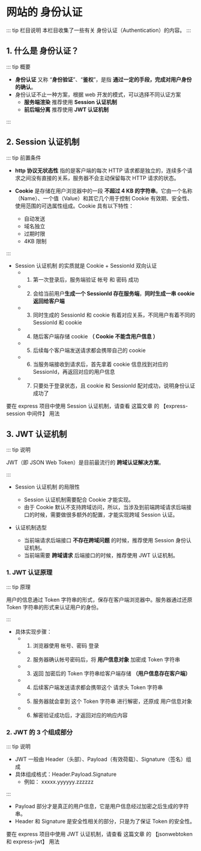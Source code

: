 # 网站的 身份认证

::: tip 栏目说明
本栏目收集了一些有关 身份认证（Authentication）的内容。
:::

## 1. 什么是 身份认证？

::: tip 概要

- **身份认证** 又称 “**身份验证**”、“**鉴权**”，是指 **通过一定的手段，完成对用户身份的确认**。
- 身份认证不止一种方案，根据 web 开发的模式，可以选择不同认证方案
  - **服务端渲染** 推荐使用 **Session 认证机制**
  - **前后端分离** 推荐使用 **JWT 认证机制**

:::

## 2. Session 认证机制

::: tip 前置条件

- **http 协议无状态性** 指的是客户端的每次 HTTP 请求都是独立的，连续多个请求之间没有直接的关系，服务器不会主动保留每次 HTTP 请求的状态。

- **Cookie** 是存储在用户浏览器中的一段 **不超过 4 KB 的字符串**。它由一个名称（Name）、一个值（Value）和其它几个用于控制 Cookie 有效期、安全性、使用范围的可选属性组成。Cookie 具有以下特性：
  - 自动发送
  - 域名独立
  - 过期时限
  - 4KB 限制

:::

- Session 认证机制 的实质就是 Cookie + SessionId 双向认证
  - 1. 第一次登录后，服务端验证 帐号 和 密码 成功
  - 2. 会给当前用户**生成一个 SessionId 存在服务端**，**同时生成一串 cookie 返回给客户端**
  - 3. 同时生成的 SessionId 和 cookie 有着对应关系，不同用户有着不同的 SessionId 和 cookie
  - 4. 随后客户端存储 cookie **（ Cookie 不能含用户信息 ）**
  - 5. 后续每个客户端发送请求都会携带自己的 cookie
  - 6. 当服务端接收到请求后，首先拿着 cookie 信息找到对应的 SessionId，再返回对应的用户信息
  - 7. 只要处于登录状态，且 cookie 和 SessionId 配对成功，说明身份认证成功了

<tgx-img title="Session 认证原理图"
    alt="Session 认证原理图"
    src="/browser/authentication/session-auth.png">
</tgx-img>

要在 express 项目中使用 Session 认证机制，请查看
<tgx-link href="/backend/packages/third-party-packages">这篇文章</tgx-link>
的 【express-session 中间件】 用法

## 3. JWT 认证机制

::: tip 说明

JWT（即 JSON Web Token）是目前最流行的 **跨域认证解决方案**。

:::

- Session 认证机制 的局限性

  - Session 认证机制需要配合 Cookie 才能实现。
  - 由于 Cookie 默认不支持跨域访问，所以，当涉及到前端跨域请求后端接口的时候，需要做很多额外的配置，才能实现跨域 Session 认证。

- 认证机制选型
  - 当前端请求后端接口 **不存在跨域问题** 的时候，推荐使用 Session 身份认证机制。
  - 当前端需要 **跨域请求** 后端接口的时候，推荐使用 JWT 认证机制。

### 1. JWT 认证原理

::: tip 原理

用户的信息通过 Token 字符串的形式，保存在客户端浏览器中。服务器通过还原 Token 字符串的形式来认证用户的身份。

:::

- 具体实现步骤：
  - 1. 浏览器使用 帐号、密码 登录
  - 2. 服务器确认帐号密码后，将 **用户信息对象** 加密成 Token 字符串
  - 3. 返回 加密后的 Token 字符串给客户端存储 **（用户信息存在客户端）**
  - 4. 后续客户端发送请求都会携带这个 请求头 Token 字符串
  - 5. 服务器就会拿到 这个 Token 字符串 进行解密，还原成 用户信息对象
  - 6. 解密验证成功后，才返回对应的响应内容

<tgx-img title="JWT 认证原理图"
    alt="JWT 认证原理图"
    src="/browser/authentication/token-auth.png">
</tgx-img>

### 2. JWT 的 3 个组成部分

::: tip 说明

- JWT 一般由 Header（头部）、Payload（有效荷载）、Signature（签名）组成
- 具体组成格式：Header.Payload.Signature
  - 例如： xxxxx.yyyyyy.zzzzzz

:::

- Payload 部分才是真正的用户信息，它是用户信息经过加密之后生成的字符串。
- Header 和 Signature 是安全性相关的部分，只是为了保证 Token 的安全性。

要在 express 项目中使用 JWT 认证机制，请查看
<tgx-link href="/backend/tools/third-party-packages">这篇文章</tgx-link>
的 【jsonwebtoken 和 express-jwt】 用法
